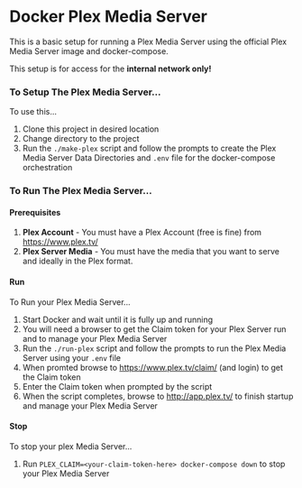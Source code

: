 # Docker Plex Media Server
This is a basic setup for running a Plex Media Server
using the official Plex Media Server image
and docker-compose.

This setup is for access for the **internal network only!**

### To Setup The Plex Media Server...
To use this...
  1. Clone this project in desired location
  2. Change directory to the project
  3. Run the `./make-plex` script and follow the prompts
     to create the Plex Media Server Data Directories
     and `.env` file for the docker-compose orchestration

### To Run The Plex Media Server...

#### Prerequisites
  1. **Plex Account** - You must have a Plex Account
     (free is fine) from https://www.plex.tv/
  2. **Plex Server Media** - You must have the media
     that you want to serve and ideally in the Plex format.

#### Run
To Run your Plex Media Server...
  1. Start Docker and wait until it is fully up and running
  2. You will need a browser to get the Claim token for your
     Plex Server run and to manage your Plex Media Server
  3. Run the `./run-plex` script and follow the prompts
     to run the Plex Media Server using your `.env` file
  4. When promted browse to https://www.plex.tv/claim/ (and login)
     to get the Claim token
  5. Enter the Claim token when prompted by the script
  6. When the script completes, browse to http://app.plex.tv/
     to finish startup and manage your Plex Media Server

#### Stop
To stop your plex Media Server...
  1. Run `PLEX_CLAIM=<your-claim-token-here> docker-compose down`
     to stop your Plex Media Server
